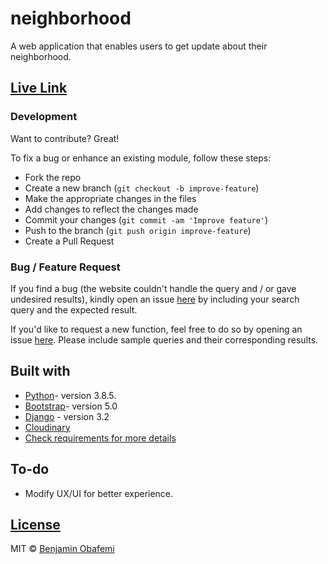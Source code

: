 # neighborhood
A web application that enables users to get update about their neighborhood.


## [Live Link](https://neighborhoodmoringa.herokuapp.com/)

### Development

Want to contribute? Great!

To fix a bug or enhance an existing module, follow these steps:

- Fork the repo
- Create a new branch (`git checkout -b improve-feature`)
- Make the appropriate changes in the files
- Add changes to reflect the changes made
- Commit your changes (`git commit -am 'Improve feature'`)
- Push to the branch (`git push origin improve-feature`)
- Create a Pull Request

### Bug / Feature Request

If you find a bug (the website couldn't handle the query and / or gave undesired results), kindly open an issue [here](https://github.com/benjaminbills/neighborhood/issues/new) by including your search query and the expected result.

If you'd like to request a new function, feel free to do so by opening an issue [here](https://github.com/benjaminbills/neighborhood/issues/new). Please include sample queries and their corresponding results.

## Built with

- [Python](https://www.python.org/)- version 3.8.5.
- [Bootstrap](https://getbootstrap.com/)- version 5.0
- [Django](https://www.djangoproject.com/) - version 3.2
- [Cloudinary](https://cloudinary.com/)
- [Check requirements for more details](https://github.com/benjaminbills/neighborhood/blob/master/requirements.txt)

## To-do

- Modify UX/UI for better experience.

## [License](https://github.com/benjaminbills/neighborhood/blob/master/License)

MIT © [Benjamin Obafemi ](https://github.com/benjaminbills)
